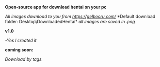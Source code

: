 **Open-source app for download hentai on your pc**
 
*All images download to you from https://gelbooru.com/*
*Default download folder: Desktop\DownloadedHentai\*
*all images are saved in .png*


**v1.0** 

*-Yes I created it*

**coming soon:**

*Download by tags.*
